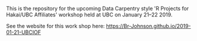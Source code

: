 This is the repository for the upcoming Data Carpentry style 'R Projects for Hakai/UBC Affiliates' workshop held at UBC on January 21–22 2019.

See the website for this work shop here: https://Br-Johnson.github.io/2019-01-21-UBCIOF

